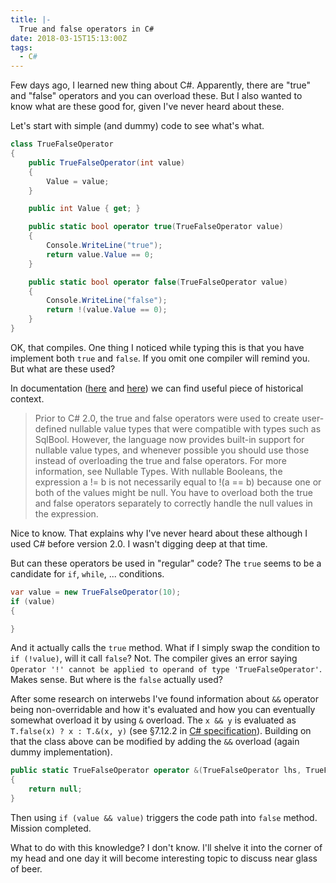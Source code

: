 ```yaml
---
title: |-
  True and false operators in C#
date: 2018-03-15T15:13:00Z
tags:
  - C#
---
```

Few days ago, I learned new thing about C#. Apparently, there are "true" and "false" operators and you can overload these. But I also wanted to know what are these good for, given I've never heard about these. 

Let's start with simple (and dummy) code to see what's what.

```csharp
class TrueFalseOperator
{
	public TrueFalseOperator(int value)
	{
		Value = value;
	}

	public int Value { get; }

	public static bool operator true(TrueFalseOperator value)
	{
		Console.WriteLine("true");
		return value.Value == 0;
	}

	public static bool operator false(TrueFalseOperator value)
	{
		Console.WriteLine("false");
		return !(value.Value == 0);
	}
}
```

OK, that compiles. One thing I noticed while typing this is that you have implement both `true` and `false`. If you omit one compiler will remind you. But what are these used?

In documentation ([here][2] and [here][3]) we can find useful piece of historical context.

> Prior to C# 2.0, the true and false operators were used to create user-defined nullable value types that were compatible with types such as SqlBool. However, the language now provides built-in support for nullable value types, and whenever possible you should use those instead of overloading the true and false operators. For more information, see Nullable Types. With nullable Booleans, the expression a != b is not necessarily equal to !(a == b) because one or both of the values might be null. You have to overload both the true and false operators separately to correctly handle the null values in the expression.

Nice to know. That explains why I've never heard about these although I used C# before version 2.0. I wasn't digging deep at that time.

But can these operators be used in "regular" code? The `true` seems to be a candidate for `if`, `while`, ... conditions.

```csharp
var value = new TrueFalseOperator(10);
if (value)
{

}
```

And it actually calls the `true` method. What if I simply swap the condition to `if (!value)`, will it call `false`? Not. The compiler gives an error saying `Operator '!' cannot be applied to operand of type 'TrueFalseOperator'`. Makes sense. But where is the `false` actually used?

After some research on interwebs I've found information about `&&` operator being non-overridable and how it's evaluated and how you can eventually somewhat overload it by using `&` overload. The `x && y` is evaluated as `T.false(x) ? x : T.&(x, y)` (see §7.12.2 in [C# specification][1]). Building on that the class above can be modified by adding the `&&` overload (again dummy implementation).

```csharp
public static TrueFalseOperator operator &(TrueFalseOperator lhs, TrueFalseOperator rhs)
{
	return null;
}
```

Then using `if (value && value)` triggers the code path into `false` method. Mission completed.

What to do with this knowledge? I don't know. I'll shelve it into the corner of my head and one day it will become interesting topic to discuss near glass of beer.

[1]: https://www.microsoft.com/en-us/download/details.aspx?id=7029
[2]: https://docs.microsoft.com/en-us/dotnet/csharp/language-reference/keywords/true-operator
[3]: https://docs.microsoft.com/en-us/dotnet/csharp/language-reference/keywords/false-operator 